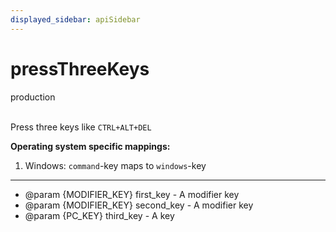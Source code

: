 ```yaml
---
displayed_sidebar: apiSidebar
---
```

# pressThreeKeys
<span class="theme-doc-version-badge badge badge--success">production</span><br/><br/>

Press three keys like `CTRL+ALT+DEL`

**Operating system specific mappings:**
1. Windows: `command`-key maps to `windows`-key
---


   * @param {MODIFIER_KEY} first_key - A modifier key
   * @param {MODIFIER_KEY} second_key - A modifier key
   * @param {PC_KEY} third_key - A key
